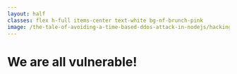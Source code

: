 ```yaml
---
layout: half
classes: flex h-full items-center text-white bg-nf-brunch-pink
image: /the-tale-of-avoiding-a-time-based-ddos-attack-in-nodejs/hacking.jpg
---
```


<h1 class="big-title big-title--white">We are all vulnerable!</h1>
